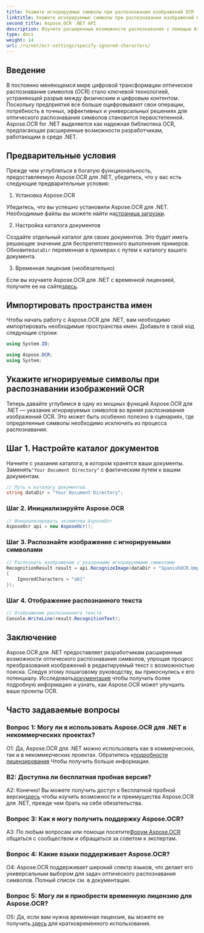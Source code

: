 ```yaml
---
title: Укажите игнорируемые символы при распознавании изображений OCR
linktitle: Укажите игнорируемые символы при распознавании изображений OCR
second_title: Aspose.OCR .NET API
description: Изучите расширенные возможности распознавания с помощью Aspose.OCR для .NET. Эффективный, точный и удобный для разработчиков.
type: docs
weight: 14
url: /ru/net/ocr-settings/specify-ignored-characters/
---
```

## Введение

В постоянно меняющемся мире цифровой трансформации оптическое распознавание символов (OCR) стало ключевой технологией, устраняющей разрыв между физическим и цифровым контентом. Поскольку предприятия все больше оцифровывают свои операции, потребность в точных, эффективных и универсальных решениях для оптического распознавания символов становится первостепенной. Aspose.OCR for .NET выделяется как надежная библиотека OCR, предлагающая расширенные возможности разработчикам, работающим в среде .NET.

## Предварительные условия

Прежде чем углубляться в богатую функциональность, предоставляемую Aspose.OCR для .NET, убедитесь, что у вас есть следующие предварительные условия:

1. Установка Aspose.OCR

 Убедитесь, что вы успешно установили Aspose.OCR для .NET. Необходимые файлы вы можете найти на[страница загрузки](https://releases.aspose.com/ocr/net/).

2. Настройка каталога документов

 Создайте отдельный каталог для своих документов. Это будет иметь решающее значение для беспрепятственного выполнения примеров. Обновите`dataDir` переменная в примерах с путем к каталогу вашего документа.

3. Временная лицензия (необязательно)

Если вы изучаете Aspose.OCR для .NET с временной лицензией, получите ее на сайте[здесь](https://purchase.aspose.com/temporary-license/).

## Импортировать пространства имен

Чтобы начать работу с Aspose.OCR для .NET, вам необходимо импортировать необходимые пространства имен. Добавьте в свой код следующие строки:

```csharp
using System.IO;

using Aspose.OCR;
using System;
```

## Укажите игнорируемые символы при распознавании изображений OCR

Теперь давайте углубимся в одну из мощных функций Aspose.OCR для .NET — указание игнорируемых символов во время распознавания изображений OCR. Это может быть особенно полезно в сценариях, где определенные символы необходимо исключить из процесса распознавания.

## Шаг 1. Настройте каталог документов

 Начните с указания каталога, в котором хранятся ваши документы. Заменять`"Your Document Directory"` с фактическим путем к вашим документам.

```csharp
// Путь к каталогу документов.
string dataDir = "Your Document Directory";
```

### Шаг 2. Инициализируйте Aspose.OCR

```csharp
// Инициализировать экземпляр AsposeOcr
AsposeOcr api = new AsposeOcr();
```

### Шаг 3. Распознайте изображение с игнорируемыми символами

```csharp
// Распознать изображение с указанными игнорируемыми символами
RecognitionResult result = api.RecognizeImage(dataDir + "SpanishOCR.bmp", new RecognitionSettings
{
    IgnoredCharacters = "ab1"
});
```

### Шаг 4. Отображение распознанного текста

```csharp
// Отображение распознанного текста
Console.WriteLine(result.RecognitionText);
```

## Заключение

 Aspose.OCR для .NET предоставляет разработчикам расширенные возможности оптического распознавания символов, упрощая процесс преобразования изображений в редактируемый текст с возможностью поиска. Следуя этому пошаговому руководству, вы прикоснулись к его потенциалу. Исследовать[документация](https://reference.aspose.com/ocr/net/) чтобы получить более подробную информацию и узнать, как Aspose.OCR может улучшить ваши проекты OCR.

## Часто задаваемые вопросы

### Вопрос 1: Могу ли я использовать Aspose.OCR для .NET в некоммерческих проектах?

 О1: Да, Aspose.OCR для .NET можно использовать как в коммерческих, так и в некоммерческих проектах. Обратитесь к[подробности лицензирования](https://purchase.aspose.com/buy) Чтобы получить больше информации.

### В2: Доступна ли бесплатная пробная версия?

 А2: Конечно! Вы можете получить доступ к бесплатной пробной версии[здесь](https://releases.aspose.com/) чтобы изучить возможности и преимущества Aspose.OCR для .NET, прежде чем брать на себя обязательства.

### Вопрос 3: Как я могу получить поддержку Aspose.OCR?

 A3: По любым вопросам или помощи посетите[Форум Aspose.OCR](https://forum.aspose.com/c/ocr/16) общаться с сообществом и обращаться за советом к экспертам.

### Вопрос 4: Какие языки поддерживает Aspose.OCR?

О4: Aspose.OCR поддерживает широкий спектр языков, что делает его универсальным выбором для задач оптического распознавания символов. Полный список см. в документации.

### Вопрос 5: Могу ли я приобрести временную лицензию для Aspose.OCR?

 О5: Да, если вам нужна временная лицензия, вы можете ее получить.[здесь](https://purchase.aspose.com/temporary-license/) для кратковременного использования.
